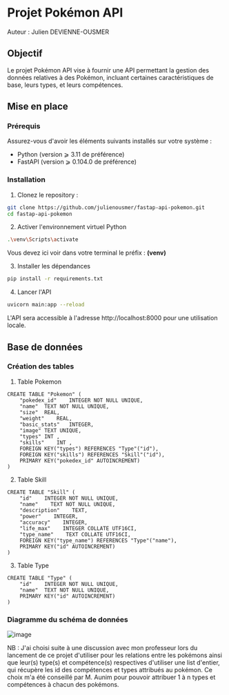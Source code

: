 # Projet Pokémon API

Auteur : Julien DEVIENNE-OUSMER

## Objectif

Le projet Pokémon API vise à fournir une API permettant la gestion des données relatives à des Pokémon, incluant certaines caractéristiques de base, leurs types, et leurs compétences.

## Mise en place

### Prérequis

Assurez-vous d'avoir les éléments suivants installés sur votre système :

- Python (version ⩾ 3.11 de préférence)
- FastAPI (version ⩾ 0.104.0 de préférence)

### Installation

1. Clonez le repository :

```bash
git clone https://github.com/julienousmer/fastap-api-pokemon.git
cd fastap-api-pokemon
```

2. Activer l'environnement virtuel Python

```bash
.\venv\Scripts\activate
```
Vous devez ici voir dans votre terminal le préfix : **(venv)**

3. Installer les dépendances
   
```bash
pip install -r requirements.txt
```

4. Lancer l'API

```bash
uvicorn main:app --reload
```

L'API sera accessible à l'adresse http://localhost:8000 pour une utilisation locale.

## Base de données 

### Création des tables

1. Table Pokemon
   
```
CREATE TABLE "Pokemon" (
	"pokedex_id"	INTEGER NOT NULL UNIQUE,
	"name"	TEXT NOT NULL UNIQUE,
	"size"	REAL,
	"weight"	REAL,
	"basic_stats"	INTEGER,
	"image"	TEXT UNIQUE,
	"types"	INT ,
	"skills"	INT ,
	FOREIGN KEY("types") REFERENCES "Type"("id"),
	FOREIGN KEY("skills") REFERENCES "Skill"("id"),
	PRIMARY KEY("pokedex_id" AUTOINCREMENT)
)
```

2. Table Skill

```
CREATE TABLE "Skill" (
    "id"    INTEGER NOT NULL UNIQUE,
    "name"    TEXT NOT NULL UNIQUE,
    "description"    TEXT,
    "power"    INTEGER,
    "accuracy"    INTEGER,
    "life_max"    INTEGER COLLATE UTF16CI,
    "type_name"    TEXT COLLATE UTF16CI,
    FOREIGN KEY("type_name") REFERENCES "Type"("name"),
    PRIMARY KEY("id" AUTOINCREMENT)
)
```
3. Table Type
```
CREATE TABLE "Type" (
	"id"	INTEGER NOT NULL UNIQUE,
	"name"	TEXT NOT NULL UNIQUE,
	PRIMARY KEY("id" AUTOINCREMENT)
)
```

### Diagramme du schéma de données

![image](https://github.com/julienousmer/fastap-api-pokemon/assets/95275157/32705971-0210-4295-8810-cb303bfe53c8)

NB : J'ai choisi suite à une discussion avec mon professeur lors du lancement de ce projet d'utiliser pour les relations 
entre les pokémons ainsi que leur(s) type(s) et compétence(s) respectives d'utiliser une list d'entier, qui récupère les id des compétences et types attribués au pokémon.
Ce choix m'a été conseillé par M. Aunim pour pouvoir attribuer 1 à n types et compétences à chacun des pokémons.




